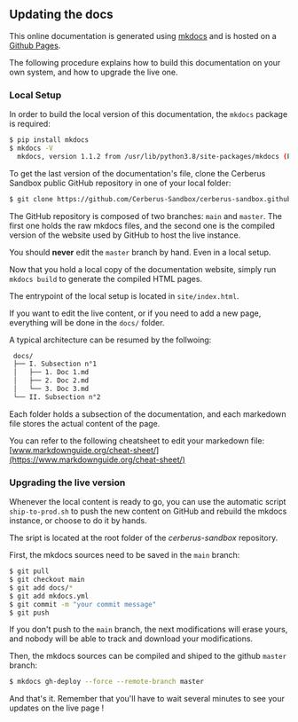## Updating the docs

This online documentation is generated using [mkdocs](https://www.mkdocs.org/) and is hosted on a [Github Pages](https://github.com/Cerberus-Sandbox/cerberus-sandbox.github.io).

The following procedure explains how to build this documentation on your own system, and how to upgrade the live one.

### Local Setup
In order to build the local version of this documentation, the `mkdocs` package is required:
```bash
$ pip install mkdocs
$ mkdocs -V
  mkdocs, version 1.1.2 from /usr/lib/python3.8/site-packages/mkdocs (Python 3.8)
```

To get the last version of the documentation's file, clone the Cerberus Sandbox public GitHub repository in one of your local folder:
```bash
$ git clone https://github.com/Cerberus-Sandbox/cerberus-sandbox.github.io
```

The GitHub repository is composed of two branches: `main` and `master`.
The first one holds the raw mkdocs files, and the second one is the compiled version of the website used by GitHub to host the live instance.

You should **never** edit the `master` branch by hand. Even in a local setup.

Now that you hold a local copy of the documentation website, simply run `mkdocs build` to generate the compiled HTML pages.

The entrypoint of the local setup is located in `site/index.html`.

If you want to edit the live content, or if you need to add a new page, everything will be done in the `docs/` folder.

A typical architecture can be resumed by the follwoing:
```bash
 docs/
 ├── I. Subsection n°1
 │   ├── 1. Doc 1.md
 │   ├── 2. Doc 2.md
 │   └── 3. Doc 3.md
 └── II. Subsection n°2
```

Each folder holds a subsection of the documentation, and each markedown file stores the actual content of the page.

You can refer to the following cheatsheet to edit your markedown file: [www.markdownguide.org/cheat-sheet/](https://www.markdownguide.org/cheat-sheet/)

### Upgrading the live version

Whenever the local content is ready to go, you can use the automatic script `ship-to-prod.sh` to push the new content on GitHub and rebuild the mkdocs instance, or choose to do it by hands.

The sript is located at the root folder of the _cerberus-sandbox_ repository.

First, the mkdocs sources need to be saved in the `main` branch:
```bash
$ git pull
$ git checkout main
$ git add docs/*
$ git add mkdocs.yml
$ git commit -m "your commit message"
$ git push
```

If you don't push to the `main` branch, the next modifications will erase yours, and nobody will be able to track and download your modifications.

Then, the mkdocs sources can be compiled and shiped to the github `master` branch:
```bash
$ mkdocs gh-deploy --force --remote-branch master
```

And that's it. Remember that you'll have to wait several minutes to see your updates on the live page !

